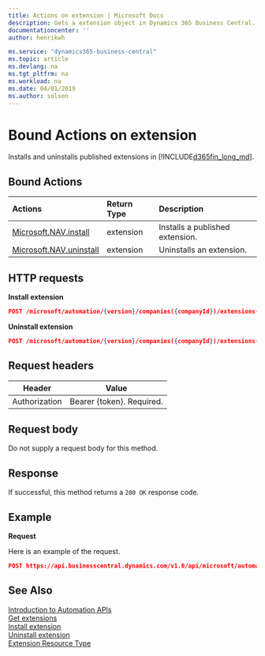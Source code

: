 ```yaml
---
title: Actions on extension | Microsoft Docs
description: Gets a extension object in Dynamics 365 Business Central.
documentationcenter: ''
author: henrikwh

ms.service: "dynamics365-business-central"
ms.topic: article
ms.devlang: na
ms.tgt_pltfrm: na
ms.workload: na
ms.date: 04/01/2019
ms.author: solsen
---
```


# Bound Actions on extension
Installs and uninstalls published extensions in [!INCLUDE[d365fin_long_md](../developer/includes/d365fin_long_md.md)].

## Bound Actions

| Actions         | Return Type  |Description|
|:---------------|:-------------|:----------|
|[Microsoft.NAV.install](dynamics-microsoft-automation-extension-post.md)|extension|Installs a published extension.|
|[Microsoft.NAV.uninstall](dynamics-microsoft-automation-extension-post.md)|extension|Uninstalls an extension.|

## HTTP requests

**Install extension**

```json
POST /microsoft/automation/{version}/companies({companyId})/extensions({extensionId})/Microsoft.NAV.install
```

**Uninstall extension**

```json
POST /microsoft/automation/{version}/companies({companyId})/extensions({extensionId})/Microsoft.NAV.uninstall
```

## Request headers
|Header|Value|
|------|-----|
|Authorization  |Bearer {token}. Required. |

## Request body
Do not supply a request body for this method.

## Response
If successful, this method returns a ```200 OK``` response code.

## Example

**Request**

Here is an example of the request.
```json
POST https://api.businesscentral.dynamics.com/v1.0/api/microsoft/automation/beta/companies({companyId})/extensions({extensionId})/Microsoft.NAV.install
```

## See Also 
[Introduction to Automation APIs](itpro-introduction-to-automation-apis.md)  
[Get extensions](dynamics-microsoft-automation-extension-get.md)   
[Install extension](dynamics-microsoft-automation-extension-post.md)  
[Uninstall extension](dynamics-microsoft-automation-extension-post.md)  
[Extension Resource Type](dynamics-microsoft-automation-extension.md)

